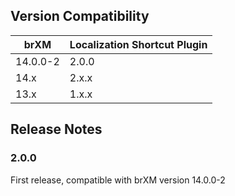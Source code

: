 <!--
  Copyright 2017-2020 BloomReach Inc. (http://www.bloomreach.com)

  Licensed under the Apache License, Version 2.0 (the "License");
  you may not use this file except in compliance with the License.
  You may obtain a copy of the License at

   http://www.apache.org/licenses/LICENSE-2.0

  Unless required by applicable law or agreed to in writing, software
  distributed under the License is distributed on an "AS IS" BASIS,
  WITHOUT WARRANTIES OR CONDITIONS OF ANY KIND, either express or implied.
  See the License for the specific language governing permissions and
  limitations under the License.
  -->

## Version Compatibility

| brXM | Localization Shortcut Plugin |
| --------------------- |-----------| 
| 14.0.0-2              | 2.0.0       |
| 14.x                  | 2.x.x       |
| 13.x                  | 1.x.x       |


## Release Notes

### 2.0.0
First release, compatible with brXM version 14.0.0-2
